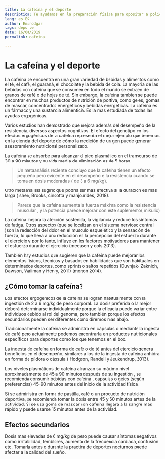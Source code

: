 ```yaml
---
title: La cafeína y el deporte
description: Te ayudamos en la preparación física para opositar a policía y bomberos en Salamanca
lang: es_ES
author: Emirodgar
tags: deporte
date: 16/08/2019
permalink: cafeina

---
```


# La cafeína y el deporte

La cafeina se encuentra en una gran variedad de bebidas y alimentos como el té, el café, el guaraná,
el chocolate y la bebida de cola. La mayoria de las bebidas con cafeína que se consumen en todo el
mundo se extraen de granos de café o de hojas de té. Sin embargo, la cafeína tambien se puede
encontrar en muchos productos de nutrición de portiva, como geles, gomas de mascar, concentrados
energéticos y bebidas energéticas. La cafeína es un fármaco y una sustancia alimenticia. Es la mas
estudiada de todas las ayudas ergogénicas.

Varios estudios han demostrado que mejora además del desempeño de la resistencia, diversos
aspectos cognitivos. El efecto del genotipo en los efectos ergogénicos de la cafeína representa el mejor ejemplo que
tenemos en la ciencia del deporte de cómo la medición de un gen puede generar asesoramiento
nutricional personalizado.

La cafeína se absorbe para alcanzar el pico plasmático en el transcurso de 30 a 90 minutos y su vida
media de eliminación es de 5 horas.

> Un metaanálisis reciente concluyo que la cafeína tienen un efecto pequeño pero evidente en el
desempeño e la resistencia cuando se toma en dosis moderadas ( de 3 a 6 mg/kg). 

Otro metaanálisis sugirió que podría ser mas efectiva si la duración es mas larga ( shen, Brooks, cincotta
y manjourides, 2018).

> Parece que la cafeína aumenta la fuerza máxima como la resistencia muscular , y la potencia
parece mejorar con este suplemento( mikulic)

La cafeína mejora la atención sostenida, la vigilancia y reduce los síntomas de fatiga.
Otros aspectos (que se localizan en el sistema nervioso central )son la reducción del dolor en el
musculo esquelético y la sensación de fuerza, lo que lleva a una reducción en la percepción del
esfuerzo durante el ejercicio y por lo tanto, influye en los factores motivadores para mantener el
esfuerzo durante el ejercicio (meeusen y cols.2013).

También hay estudios que sugieren que la cafeína puede mejorar los elementos físicos, técnicos y
basados en habilidades que son habituales en determinados deportes, como sprints o saltos repetidos
(Duvnjak- Zaknich, Dawson, Wallman y Henry, 2011) (morton 2014).

## ¿Cómo tomar la cafeína?

Los efectos ergogénicos de la cafeína se logran habitualmente con la ingestión de 2 a 6 mg/kg de
peso corporal. La dosis preferida o la mejor deberá determinarse individualmente porque la eficacia
puede variar entre individuos debido al rol del genoma, pero también porque los efectos secundarios
pueden ser diferentes como diremos mas abajo.

Tradicionalmente la cafeína se administra en cápsulas o mediante la ingesta de café pero
actualmente podemos encontrarla en productos nutricionales específicos para deportes como los que
tenemos en el box.

La ingesta de cafeína en forma de café o de té antes del ejercicio genera beneficios en el
desempeño, similares a los de la ingesta de cafeína anhidra en forma de píldora o cápsula (
Hodgson, Randell y Jeukendrup, 2013).

Los niveles plasmáticos de cafeína alcanzan su máximo nivel aproximadamente de 45 a 90 minutos
después de su ingestión , se recomienda consumir bebidas con cafeína , capsulas o geles (según
preferencias) 45-90 minutos antes del inicio de la actividad física.

Si se administra en forma de pastilla, café o un producto de nutrición deportiva, se recomienda
tomar la dosis entre 45 y 60 minutos antes de la actividad. Si se usa goma de mascar con cafeína
llegara a la sangre mas rápido y puede usarse 15 minutos antes de la actividad.

## Efectos secundarios

Dosis mas elevadas de 6 mg/kg de peso puede causar síntomas negativos como irritabilidad,
temblores, aumento de la frecuencia cardiaca, confusión etc.
Tomarla antes o durante la practica de deportes nocturnos puede afectar a la calidad del sueño.

